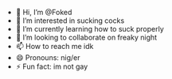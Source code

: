 - 👋 Hi, I’m @Foked
- 👀 I’m interested in sucking cocks
- 🌱 I’m currently learning how to suck properly
- 💞️ I’m looking to collaborate on freaky night
- 📫 How to reach me idk
- 😄 Pronouns: nig/er
- ⚡ Fun fact: im not gay

<!---
Foked/Foked is a ✨ special ✨ repository because its `README.md` (this file) appears on your GitHub profile.
You can click the Preview link to take a look at your changes.
--->
